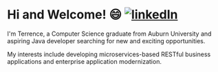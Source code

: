 # Hi and Welcome!  😄      [![linkedIn](https://user-images.githubusercontent.com/51840702/209761293-013fbabc-4c06-4b06-be47-ebce03eaf27a.svg)](www.linkedin.com)

I'm Terrence, a Computer Science graduate from Auburn University and aspiring Java developer searching for new and exciting opportunities.

My interests include developing microservices-based RESTful business applications and enterprise application modernization. 



<!--
**TerrenceBamberg/TerrenceBamberg** is a ✨ _special_ ✨ repository because its `README.md` (this file) appears on your GitHub profile.

Here are some ideas to get you started:

- 🔭 I’m currently working on ...
- 🌱 I’m currently learning ...
- 👯 I’m looking to collaborate on ...
- 🤔 I’m looking for help with ...
- 💬 Ask me about ...
- 📫 How to reach me: ...
- 😄 Pronouns: ...
- ⚡ Fun fact: ...
-->

